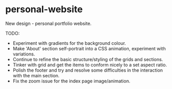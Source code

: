 # personal-website

New design - personal portfolio website.

TODO:

- Experiment with gradients for the background colour.
- Make 'About' section self-portrait into a CSS animation, experiment with variations.
- Continue to refine the basic structure/styling of the grids and sections.
- Tinker with grid and get the items to conform nicely to a set aspect ratio.
- Polish the footer and try and resolve some difficulties in the interaction with the main section.
- Fix the zoom issue for the index page image/animation.